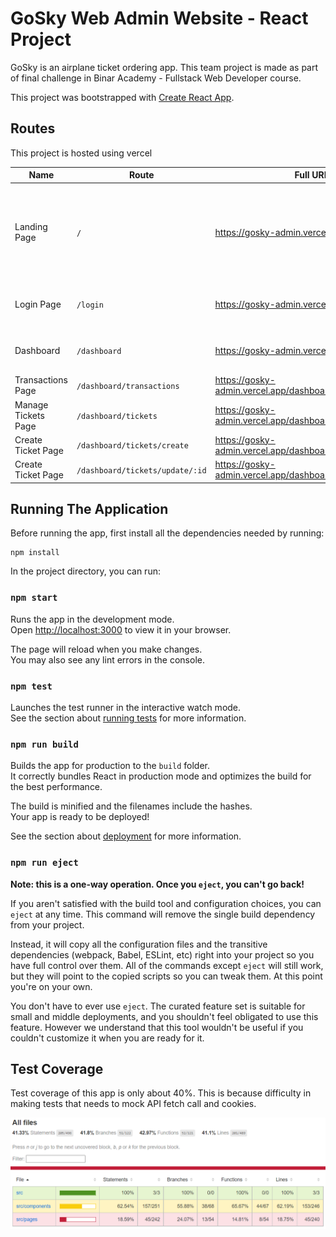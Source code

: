 # GoSky Web Admin Website - React Project

GoSky is an airplane ticket ordering app. This team project is made as part of final challenge in Binar Academy - Fullstack Web Developer course. 

This project was bootstrapped with [Create React App](https://github.com/facebook/create-react-app).

## Routes
This project is hosted using vercel

| Name | Route | Full URL | Description |
|--|--|--|--|
| Landing Page | `/` | https://gosky-admin.vercel.app/ | Landing page for website. Redirect to login page if not logged in, go to dashboard if logged in. |
| Login Page | `/login` | https://gosky-admin.vercel.app/login | Login using GoSky admin account. |
| Dashboard | `/dashboard` | https://gosky-admin.vercel.app/dashboard | View last transactions and earning stats. |
| Transactions Page | `/dashboard/transactions` | https://gosky-admin.vercel.app/dashboard/transactions | View last transactions. |
| Manage Tickets Page | `/dashboard/tickets` | https://gosky-admin.vercel.app/dashboard/tickets | Manage tickets data. |
| Create Ticket Page | `/dashboard/tickets/create` | https://gosky-admin.vercel.app/dashboard/tickets/create | Add new ticket data. |
| Create Ticket Page | `/dashboard/tickets/update/:id` | https://gosky-admin.vercel.app/dashboard/tickets/update/:id | Edit existing ticket data. |

## Running The Application

Before running the app, first install all the dependencies needed by running:

    npm install

In the project directory, you can run:

### `npm start`

Runs the app in the development mode.\
Open [http://localhost:3000](http://localhost:3000) to view it in your browser.

The page will reload when you make changes.\
You may also see any lint errors in the console.

### `npm test`

Launches the test runner in the interactive watch mode.\
See the section about [running tests](https://facebook.github.io/create-react-app/docs/running-tests) for more information.

### `npm run build`

Builds the app for production to the `build` folder.\
It correctly bundles React in production mode and optimizes the build for the best performance.

The build is minified and the filenames include the hashes.\
Your app is ready to be deployed!

See the section about [deployment](https://facebook.github.io/create-react-app/docs/deployment) for more information.

### `npm run eject`

**Note: this is a one-way operation. Once you `eject`, you can't go back!**

If you aren't satisfied with the build tool and configuration choices, you can `eject` at any time. This command will remove the single build dependency from your project.

Instead, it will copy all the configuration files and the transitive dependencies (webpack, Babel, ESLint, etc) right into your project so you have full control over them. All of the commands except `eject` will still work, but they will point to the copied scripts so you can tweak them. At this point you're on your own.

You don't have to ever use `eject`. The curated feature set is suitable for small and middle deployments, and you shouldn't feel obligated to use this feature. However we understand that this tool wouldn't be useful if you couldn't customize it when you are ready for it.

## Test Coverage

Test coverage of this app is only about 40%. This is because difficulty in making tests that needs to mock API fetch call and cookies.

![coverage](/docs/coverage.png)